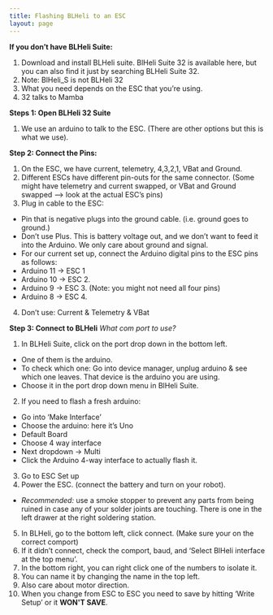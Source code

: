 ```yaml
---
title: Flashing BLHeli to an ESC
layout: page
---
```


**If you don’t have BLHeli Suite:**
1. Download and install BLHeli suite. BlHeli Suite 32 is available here, but you can also find it just by searching BLHeli Suite 32. 
2. Note: BlHeli_S is not BLHeli 32
3. What you need depends on the ESC that you’re using.
4. 32 talks to Mamba

**Steps 1: Open BLHeli 32 Suite**
1. We use an arduino to talk to the ESC. (There are other options but this is what we use).

**Step 2: Connect the Pins:**
1. On the ESC, we have current, telemetry, 4,3,2,1, VBat and Ground.
2. Different ESCs have different pin-outs for the same connector. (Some might have telemetry and current swapped, or VBat and Ground swapped --> look at the actual ESC’s pins)
3. Plug in cable to the ESC:
- Pin that is negative plugs into the ground cable. (i.e. ground goes to ground.)
- Don’t use Plus. This is battery voltage out, and we don’t want to feed it into the Arduino. We only care about ground and signal.
- For our current set up, connect the Arduino digital pins to the ESC pins as follows:
-   Arduino 11 → ESC 1
-   Arduino 10 → ESC 2.
-   Arduino 9 → ESC 3.  (Note: you might not need all four pins)
-   Arduino 8 → ESC 4.
4. Don’t use: Current & Telemetry & VBat

**Step 3: Connect to BLHeli**
*What com port to use?*
1. In BLHeli Suite, click on the port drop down in the bottom left.
- One of them is the arduino.
- To check which one: Go into device manager, unplug arduino & see which one leaves. That device is the arduino you are using.
- Choose it in the port drop down menu in BlHeli Suite.
2. If you need to flash a fresh arduino:
- Go into ‘Make Interface’
- Choose the arduino: here it’s Uno
- Default Board
- Choose 4 way interface
- Next dropdown → Multi
- Click the Arduino 4-way interface to actually flash it.
3. Go to ESC Set up
4. Power the ESC. (connect the battery and turn on your robot).
- *Recommended:* use a smoke stopper to prevent any parts from being ruined in case any of your solder joints are touching. There is one in the left drawer at the right soldering station.
5. In BLHeli, go to the bottom left, click connect. (Make sure your on the correct comport)
6. If it didn’t connect, check the comport, baud, and ‘Select BlHeli interface at the top menu’.
7. In the bottom right, you can right click one of the numbers to isolate it.
8. You can name it by changing the name in the top left.
9. Also care about motor direction. 
9. When you change from ESC to ESC you need to save by hitting ‘Write Setup’ or it **WON'T SAVE**.


